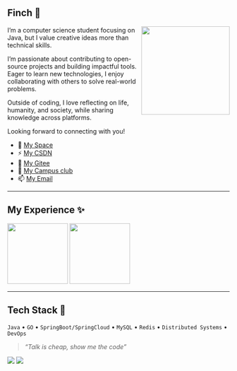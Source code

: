## Finch 👋

<a href="#"><img align="right" src="https://github.com/isPainting/isPainting/raw/main/images/banner.gif" width="200px" height="200px" /></a>

I’m a computer science student focusing on Java, but I value creative ideas more than technical skills.

I’m passionate about contributing to open-source projects and building impactful tools. Eager to learn new technologies, I enjoy collaborating with others to solve real-world problems.

Outside of coding, I love reflecting on life, humanity, and society, while sharing knowledge across platforms. 

Looking forward to connecting with you!


- 🔭 <a href="http://47.94.183.162">My Space</a>
- ⚡ <a href="https://blog.csdn.net/weixin_73195042">My CSDN</a>
- 🌱 <a href="https://gitee.com/fu-shenqi">My Gitee</a>
- 👯 <a href="https://osc.tsguas.cn/">My Campus club</a>
- 📫 <a href="mailto:1418875140@qq.com">My Email</a>

---

## My Experience ✨

<img align="" height="137px" src="https://github-readme-stats.vercel.app/api?username=finch04&hide_title=true&hide_border=true&show_icons=true&line_height=21&bg_color=0,EC6C6C,FFD479,FFFC79,73FA79&theme=graywhite&locale=cn" />
<img align="" height="137px" src="https://github-readme-stats.vercel.app/api/top-langs/?username=finch04&hide_title=true&hide_border=true&layout=compact&bg_color=0,73FA79,73FDFF,D783FF&theme=graywhite&locale=cn" />

---

## Tech Stack 🔧

`Java` • `GO` • `SpringBoot/SpringCloud` • `MySQL` • `Redis` • `Distributed Systems` • `DevOps`

> *“Talk is cheap, show me the code”*


<a href="https://github.com/fu-shenqi" alt="https://github.com/isPainting"><img src="https://img.shields.io/static/v1?style=for-the-badge&label=CREATED%20BY&message=Finch&color=000000"></a>
<a href="https://github.com/fu-shenqi" alt="https://github.com/isPainting/isPainting/"><img src="https://img.shields.io/static/v1?style=for-the-badge&label=LICENSE&message=MIT&color=000000"></a>
